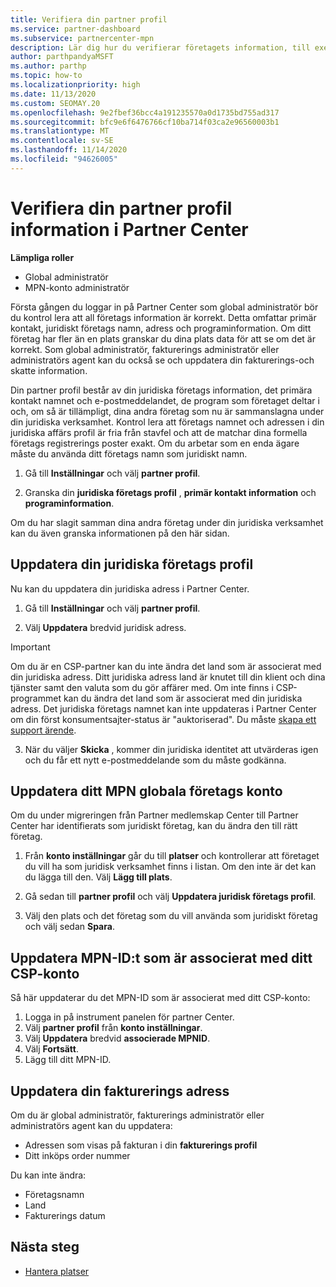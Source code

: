```yaml
---
title: Verifiera din partner profil
ms.service: partner-dashboard
ms.subservice: partnercenter-mpn
description: Lär dig hur du verifierar företagets information, till exempel information om primär kontakt, adress och program. Du kan också uppdatera dina juridiska och fakturerings adresser.
author: parthpandyaMSFT
ms.author: parthp
ms.topic: how-to
ms.localizationpriority: high
ms.date: 11/13/2020
ms.custom: SEOMAY.20
ms.openlocfilehash: 9e2fbef36bcc4a191235570a0d1735bd755ad317
ms.sourcegitcommit: bfc9e6f6476766cf10ba714f03ca2e96560003b1
ms.translationtype: MT
ms.contentlocale: sv-SE
ms.lasthandoff: 11/14/2020
ms.locfileid: "94626005"
---
```

# <a name="verify-your-partner-profile-information-in-partner-center"></a>Verifiera din partner profil information i Partner Center

**Lämpliga roller**

- Global administratör
- MPN-konto administratör

Första gången du loggar in på Partner Center som global administratör bör du kontrol lera att all företags information är korrekt. Detta omfattar primär kontakt, juridiskt företags namn, adress och programinformation. Om ditt företag har fler än en plats granskar du dina plats data för att se om det är korrekt. Som global administratör, fakturerings administratör eller administratörs agent kan du också se och uppdatera din fakturerings-och skatte information.

Din partner profil består av din juridiska företags information, det primära kontakt namnet och e-postmeddelandet, de program som företaget deltar i och, om så är tillämpligt, dina andra företag som nu är sammanslagna under din juridiska verksamhet. Kontrol lera att företags namnet och adressen i din juridiska affärs profil är fria från stavfel och att de matchar dina formella företags registrerings poster exakt. Om du arbetar som en enda ägare måste du använda ditt företags namn som juridiskt namn.

1. Gå till **Inställningar** och välj **partner profil**.

2. Granska din **juridiska företags profil** , **primär kontakt information** och **programinformation**.

Om du har slagit samman dina andra företag under din juridiska verksamhet kan du även granska informationen på den här sidan.

## <a name="update-your-legal-business-profile"></a>Uppdatera din juridiska företags profil

Nu kan du uppdatera din juridiska adress i Partner Center.

1. Gå till **Inställningar** och välj **partner profil**. 

2. Välj **Uppdatera** bredvid juridisk adress. 

>[!Important]
>Om du är en CSP-partner kan du inte ändra det land som är associerat med din juridiska adress. Ditt juridiska adress land är knutet till din klient och dina tjänster samt den valuta som du gör affärer med. Om inte finns i CSP-programmet kan du ändra det land som är associerat med din juridiska adress. Det juridiska företags namnet kan inte uppdateras i Partner Center om din först konsumentsajter-status är "auktoriserad". Du måste [skapa ett support ärende](https://partner.microsoft.com/dashboard/support/csp/servicerequests/create?stage=2&topicid=eb74583c-61b3-2124-bffc-00920e0ae772).

3. När du väljer **Skicka** , kommer din juridiska identitet att utvärderas igen och du får ett nytt e-postmeddelande som du måste godkänna.

## <a name="update-your-mpn-global-business-account"></a>Uppdatera ditt MPN globala företags konto

Om du under migreringen från Partner medlemskap Center till Partner Center har identifierats som juridiskt företag, kan du ändra den till rätt företag.

1. Från **konto inställningar** går du till **platser** och kontrollerar att företaget du vill ha som juridisk verksamhet finns i listan. Om den inte är det kan du lägga till den. Välj **Lägg till plats**.

2. Gå sedan till **partner profil** och välj **Uppdatera juridisk företags profil**.

3. Välj den plats och det företag som du vill använda som juridiskt företag och välj sedan **Spara**.

## <a name="update-your-mpn-id-associated-with-your-csp-account"></a>Uppdatera MPN-ID:t som är associerat med ditt CSP-konto

Så här uppdaterar du det MPN-ID som är associerat med ditt CSP-konto:

1. Logga in på instrument panelen för partner Center.
1. Välj **partner profil** från **konto inställningar**.
1. Välj **Uppdatera** bredvid **associerade MPNID**.
1. Välj **Fortsätt**.
1. Lägg till ditt MPN-ID.


## <a name="update-your-billing-address"></a>Uppdatera din fakturerings adress

Om du är global administratör, fakturerings administratör eller administratörs agent kan du uppdatera:

- Adressen som visas på fakturan i din **fakturerings profil**
- Ditt inköps order nummer

Du kan inte ändra:
 
- Företagsnamn
- Land
- Fakturerings datum
 
## <a name="next-steps"></a>Nästa steg

- [Hantera platser](manage-locations.md)

